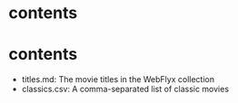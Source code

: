 # contents
# contents

- titles.md: The movie titles in the WebFlyx collection
- classics.csv: A comma-separated list of classic movies

